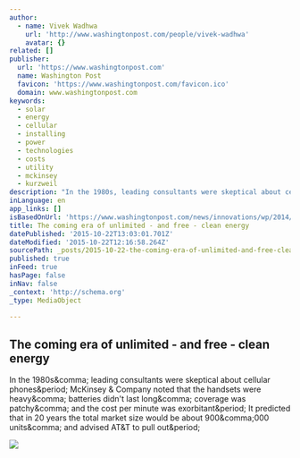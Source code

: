 ```yaml
---
author:
  - name: Vivek Wadhwa
    url: 'http://www.washingtonpost.com/people/vivek-wadhwa'
    avatar: {}
related: []
publisher:
  url: 'https://www.washingtonpost.com'
  name: Washington Post
  favicon: 'https://www.washingtonpost.com/favicon.ico'
  domain: www.washingtonpost.com
keywords:
  - solar
  - energy
  - cellular
  - installing
  - power
  - technologies
  - costs
  - utility
  - mckinsey
  - kurzweil
description: "In the 1980s, leading consultants were skeptical about cellular phones. McKinsey & Company noted that the handsets were heavy, batteries didn't last long, coverage was patchy, and the cost per minute was exorbitant. It predicted that in 20 years the total market size would be about 900,000 units, and advised AT&T to pull out."
inLanguage: en
app_links: []
isBasedOnUrl: 'https://www.washingtonpost.com/news/innovations/wp/2014/09/19/the-coming-era-of-unlimited-and-free-clean-energy/?tid=trending_strip_4'
title: The coming era of unlimited - and free - clean energy
datePublished: '2015-10-22T13:03:01.701Z'
dateModified: '2015-10-22T12:16:58.264Z'
sourcePath: _posts/2015-10-22-the-coming-era-of-unlimited-and-free-clean-energy.md
published: true
inFeed: true
hasPage: false
inNav: false
_context: 'http://schema.org'
_type: MediaObject

---
```

<article style=""><h1>The coming era of unlimited - and free - clean energy</h1><p>In the 1980s&amp;comma; leading consultants were skeptical about cellular phones&amp;period; McKinsey &amp; Company noted that the handsets were heavy&amp;comma; batteries didn't last long&amp;comma; coverage was patchy&amp;comma; and the cost per minute was exorbitant&amp;period; It predicted that in 20 years the total market size would be about 900&amp;comma;000 units&amp;comma; and advised AT&amp;T to pull out&amp;period;</p><img src="http://img.washingtonpost.com/rf/image_908w/2010-2019/Wires/Images/2014-09-11/Bloomberg/201690075.jpg" /></article>